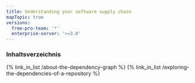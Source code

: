 ```yaml
---
title: Understanding your software supply chain
mapTopic: true
versions:
  free-pro-team: '*'
  enterprise-server: '>=3.0'
---
```


### Inhaltsverzeichnis

{% link_in_list /about-the-dependency-graph %}
{% link_in_list /exploring-the-dependencies-of-a-repository %}